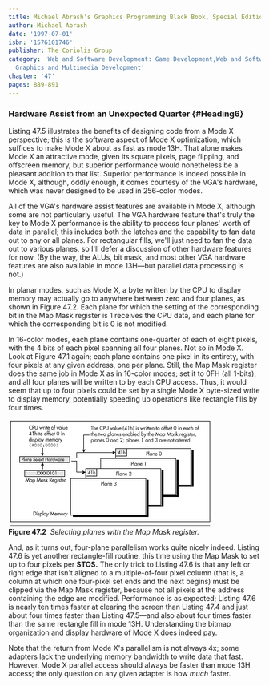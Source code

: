 ```yaml
---
title: Michael Abrash's Graphics Programming Black Book, Special Edition
author: Michael Abrash
date: '1997-07-01'
isbn: '1576101746'
publisher: The Coriolis Group
category: 'Web and Software Development: Game Development,Web and Software Development:
  Graphics and Multimedia Development'
chapter: '47'
pages: 889-891
---
```


### Hardware Assist from an Unexpected Quarter {#Heading6}

Listing 47.5 illustrates the benefits of designing code from a Mode X
perspective; this is the software aspect of Mode X optimization, which
suffices to make Mode X about as fast as mode 13H. That alone makes Mode
X an attractive mode, given its square pixels, page flipping, and
offscreen memory, but superior performance would nonetheless be a
pleasant addition to that list. Superior performance is indeed possible
in Mode X, although, oddly enough, it comes courtesy of the VGA's
hardware, which was never designed to be used in 256-color modes.

All of the VGA's hardware assist features are available in Mode X,
although some are not particularly useful. The VGA hardware feature
that's truly the key to Mode X performance is the ability to process
four planes' worth of data in parallel; this includes both the latches
and the capability to fan data out to any or all planes. For rectangular
fills, we'll just need to fan the data out to various planes, so I'll
defer a discussion of other hardware features for now. (By the way, the
ALUs, bit mask, and most other VGA hardware features are also available
in mode 13H—but parallel data processing is not.)

In planar modes, such as Mode X, a byte written by the CPU to display
memory may actually go to anywhere between zero and four planes, as
shown in Figure 47.2. Each plane for which the setting of the
corresponding bit in the Map Mask register is 1 receives the CPU data,
and each plane for which the corresponding bit is 0 is not modified.

In 16-color modes, each plane contains one-quarter of each of eight
pixels, with the 4 bits of each pixel spanning all four planes. Not so
in Mode X. Look at Figure 47.1 again; each plane contains one pixel in
its entirety, with four pixels at any given address, one per plane.
Still, the Map Mask register does the same job in Mode X as in 16-color
modes; set it to 0FH (all 1-bits), and all four planes will be written
to by each CPU access. Thus, it would seem that up to four pixels could
be set by a single Mode X byte-sized write to display memory,
potentially speeding up operations like rectangle fills by four times.

![](images/47-02.jpg)\
 **Figure 47.2**  *Selecting planes with the Map Mask register.*

And, as it turns out, four-plane parallelism works quite nicely indeed.
Listing 47.6 is yet another rectangle-fill routine, this time using the
Map Mask to set up to four pixels per **STOS.** The only trick to
Listing 47.6 is that any left or right edge that isn't aligned to a
multiple-of-four pixel column (that is, a column at which one four-pixel
set ends and the next begins) must be clipped via the Map Mask register,
because not all pixels at the address containing the edge are modified.
Performance is as expected; Listing 47.6 is nearly ten times faster at
clearing the screen than Listing 47.4 and just about four times faster
than Listing 47.5—and also about four times faster than the same
rectangle fill in mode 13H. Understanding the bitmap organization and
display hardware of Mode X does indeed pay.

Note that the return from Mode X's parallelism is not always 4x; some
adapters lack the underlying memory bandwidth to write data that fast.
However, Mode X parallel access should always be faster than mode 13H
access; the only question on any given adapter is how *much* faster.
